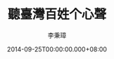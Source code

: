 ---
issue: 89
title: 聽臺灣百姓个心聲
author: 李秉璋
language: 詔安
date: 2014-09-25T00:00:00.000+08:00
topic: 文史
difficulty: 1
wikidata: Q98095912
wikidata_link: https://www.wikidata.org/wiki/Q98095912
---